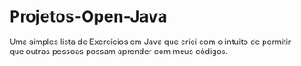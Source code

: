 # Projetos-Open-Java
Uma simples lista de Exercícios em Java que criei com o intuito de permitir que outras pessoas possam aprender com meus códigos.
